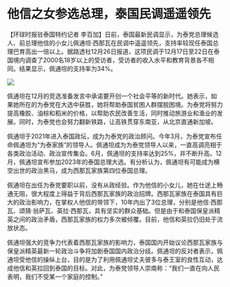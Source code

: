 # 他信之女参选总理，泰国民调遥遥领先

【环球时报驻泰国特约记者
李百加】日前，泰国最新民调显示，为泰党总理候选人、前总理他信的小女儿佩通坦·西那瓦在民调中遥遥领先，支持率较现任泰国总理巴育高出一倍以上。据路透社12月26日报道，这项民调于12月17日至22日在泰国境内调查了2000名18岁以上的受访者，受访者的收入水平和教育背景各不相同。结果显示，佩通坦的支持率为34%。

![](https://inews.gtimg.com/newsapp_bt/0/15578511494/1000)

佩通坦在12月的竞选准备发言中承诺要开创一个社会平等的新时代。她表示，如果她所在的为泰党在大选中获胜，她将帮助泰国贫困人群摆脱困境。为泰党将努力提高橡胶、油棕和稻米的价格，以帮助农民改善生活，同时推动旅游业和渔业的发展。同时，为泰党也会努力翻新铁路，让高铁贯穿东南亚，从北京直通新加坡。

佩通坦于2021年进入泰国政坛，成为为泰党的政治顾问。今年3月，为泰党宣布任命佩通坦为“为泰家族”的领导人。佩通坦成为为泰党领导人以来，一直高调亮相于各类政治活动、政治宣传集会。6月，佩通坦的支持率达到25%，并不断升高。12月，佩通坦宣布参加2023年的泰国总理大选。有分析认为，佩通坦有可能成为横空出世的政治黑马，成为西那瓦家族第四位泰国总理。

佩通坦在出任为泰党要职以前，没有从政经验。作为他信的小女儿，她在仕途上畅通无阻，很大程度上得益于背后西那瓦家族的政治招牌。西那瓦家族在泰国具有巨大的政治影响力，在掌权人他信的带领下，10年内出了3位总理，分别是他信·西那瓦、颂猜·翁萨瓦、英拉·西那瓦，具有坚实的群众基础。但是由于和泰国保皇派精英之间的政治矛盾，西那瓦家族的权力多次被倾覆。目前，他信和英拉仍旧处于流放状态。

佩通坦强大的竞争力代表着西那瓦家族的影响力，泰国国内开始议论西那瓦家族与保皇派精英最新一轮政治斗争将加剧泰国国内政治分歧。佩通坦的反对者表示，佩通坦受他信的操纵上台，目的是为了利用佩通坦丈夫彼多与泰王室的良性互动，达成他信和英拉回到泰国的目标。对此，为泰党领导人崇南称：“我们一直在向人民表明，我们不受某一个家庭的控制。”

